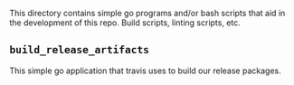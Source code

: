 This directory contains simple go programs and/or bash scripts that aid in the development of this repo.  Build scripts, linting scripts, etc.


## `build_release_artifacts`

This simple go application that travis uses to build our release packages.